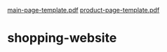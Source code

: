 [main-page-template.pdf](https://github.com/arash-yarahmadi/shopping-website/files/9596612/main-page-template.pdf)
[product-page-template.pdf](https://github.com/arash-yarahmadi/shopping-website/files/9596616/product-page-template.pdf)
# shopping-website
